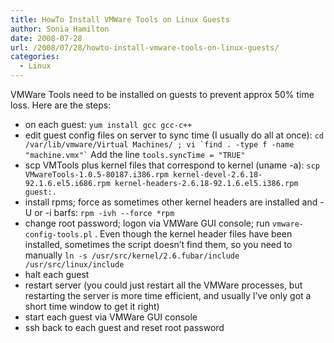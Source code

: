 ```yaml
---
title: HowTo Install VMWare Tools on Linux Guests
author: Sonia Hamilton
date: 2008-07-28
url: /2008/07/28/howto-install-vmware-tools-on-linux-guests/
categories:
  - Linux
---
```

VMWare Tools need to be installed on guests to prevent approx 50% time loss. Here are the steps:

  * on each guest: `yum install gcc gcc-c++`
  * edit guest config files on server to sync time (I usually do all at once): `` cd /var/lib/vmware/Virtual Machines/ ; vi `find . -type f -name "machine.vmx"` `` Add the line `tools.syncTime = "TRUE"`
  * scp VMTools plus kernel files that correspond to kernel (uname -a): `scp VMwareTools-1.0.5-80187.i386.rpm kernel-devel-2.6.18-92.1.6.el5.i686.rpm kernel-headers-2.6.18-92.1.6.el5.i386.rpm guest:.`
  * install rpms; force as sometimes other kernel headers are installed and -U or -i barfs: `rpm -ivh --force *rpm`
  * change root password; logon via VMWare GUI console; run `vmware-config-tools.pl` . Even though the kernel header files have been installed, sometimes the script doesn&#8217;t find them, so you need to manually `ln -s /usr/src/kernel/2.6.fubar/include /usr/src/linux/include`
  * halt each guest
  * restart server (you could just restart all the VMWare processes, but restarting the server is more time efficient, and usually I&#8217;ve only got a short time window to get it right)
  * start each guest via VMWare GUI console
  * ssh back to each guest and reset root password
